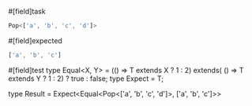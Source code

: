 #[field]task
```ts
Pop<['a', 'b', 'c', 'd']>
```

#[field]expected
```ts
['a', 'b', 'c']
```

#[field]test
type Equal<X, Y> = (<T>() => T extends X ? 1 : 2) extends(
    <T>() => T extends Y ? 1 : 2) ? true : false;
type Expect<T extends true> = T;

type Result = Expect<Equal<Pop<['a', 'b', 'c', 'd']>, ['a', 'b', 'c']>>